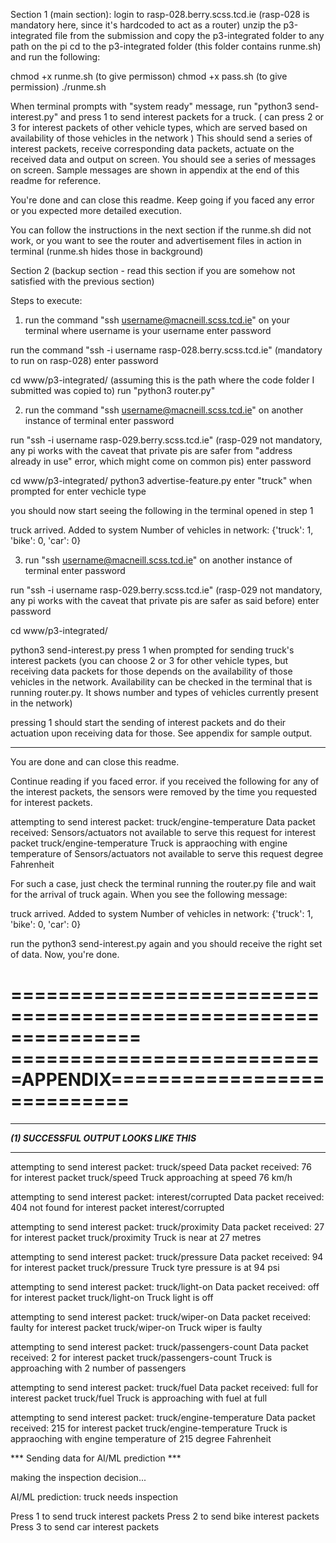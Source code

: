 Section 1 (main section):
login to rasp-028.berry.scss.tcd.ie (rasp-028 is mandatory here, since it's hardcoded to act as a router)
unzip the p3-integrated file from the submission and copy the p3-integrated folder to any path on the pi
cd to the p3-integrated folder (this folder contains runme.sh) and run the following:

chmod +x runme.sh (to give permisson)
chmod +x pass.sh (to give permission)
./runme.sh

When terminal prompts with "system ready" message, run "python3 send-interest.py" and press 1 to send interest packets for a truck. ( can press 2 or 3 for interest packets of other vehicle types, which are served based on availability of those vehicles in the network )
This should send a series of interest packets, receive corresponding data packets, actuate on the received data and output on screen.
You should see a series of messages on screen. Sample messages are shown in appendix at the end of this readme for reference.

You're done and can close this readme. Keep going if you faced any error or you expected more detailed execution.

You can follow the instructions in the next section if
the runme.sh did not work, or
you want to see the router and advertisement files in action in terminal (runme.sh hides those in background)

Section 2 (backup section - read this section if you are somehow not satisfied with the previous section)

Steps to execute:
1. run the command "ssh username@macneill.scss.tcd.ie" on your terminal where username is your username
enter password

run the command "ssh -i username rasp-028.berry.scss.tcd.ie" (mandatory to run on rasp-028)
enter password

cd www/p3-integrated/ (assuming this is the path where the code folder I submitted was copied to)
run "python3 router.py"

2. run the command "ssh username@macneill.scss.tcd.ie" on another instance of terminal
enter password

run "ssh -i username rasp-029.berry.scss.tcd.ie" (rasp-029 not mandatory, any pi works with the caveat that private pis are safer from "address already in use" error, which might come on common pis)
enter password

cd www/p3-integrated/
python3 advertise-feature.py
enter "truck" when prompted for enter vechicle type

you should now start seeing the following in the terminal opened in step 1

truck arrived. Added to system
Number of vehicles in network:  {'truck': 1, 'bike': 0, 'car': 0}

3. run "ssh username@macneill.scss.tcd.ie" on another instance of terminal
enter password

run "ssh -i username rasp-029.berry.scss.tcd.ie" (rasp-029 not mandatory, any pi works with the caveat that private pis are safer as said before)
enter password

cd www/p3-integrated/

python3 send-interest.py
press 1 when prompted for sending truck's interest packets (you can choose 2 or 3 for other vehicle types, but receiving data packets for those depends on the availability of those vehicles in the network. Availability can be checked in the terminal that is running router.py. It shows number and types of vehicles currently present in the network)

pressing 1 should start the sending of interest packets and do their actuation upon receiving data for those. See appendix for sample output.

---------------------------------------------------------

You are done and can close this readme.

Continue reading if you faced error.
if you received the following for any of the interest packets, the sensors were removed by the time you requested for interest packets.

attempting to send interest packet:  truck/engine-temperature
Data packet received:  Sensors/actuators not available to serve this request  for interest packet  truck/engine-temperature
Truck is appraoching with engine temperature of  Sensors/actuators not available to serve this request  degree Fahrenheit

For such a case, just check the terminal running the router.py file and wait for the arrival of truck again.
When you see the following message:

truck arrived. Added to system
Number of vehicles in network:  {'truck': 1, 'bike': 0, 'car': 0}

run the python3 send-interest.py again and you should receive the right set of data. Now, you're done.


===============================================================
===========================APPENDIX============================
===============================================================

*******************************************************************
***************(1) SUCCESSFUL OUTPUT LOOKS LIKE THIS***************
*******************************************************************

attempting to send interest packet:  truck/speed
Data packet received:  76  for interest packet  truck/speed
Truck approaching at speed  76  km/h



attempting to send interest packet:  interest/corrupted
Data packet received:  404 not found  for interest packet  interest/corrupted



attempting to send interest packet:  truck/proximity
Data packet received:  27  for interest packet  truck/proximity
Truck is near at  27  metres



attempting to send interest packet:  truck/pressure
Data packet received:  94  for interest packet  truck/pressure
Truck tyre pressure is at  94  psi



attempting to send interest packet:  truck/light-on
Data packet received:  off  for interest packet  truck/light-on
Truck light is  off



attempting to send interest packet:  truck/wiper-on
Data packet received:  faulty  for interest packet  truck/wiper-on
Truck wiper is  faulty



attempting to send interest packet:  truck/passengers-count
Data packet received:  2  for interest packet  truck/passengers-count
Truck is approaching with  2  number of passengers



attempting to send interest packet:  truck/fuel
Data packet received:  full  for interest packet  truck/fuel
Truck is approaching with fuel at  full



attempting to send interest packet:  truck/engine-temperature
Data packet received:  215  for interest packet  truck/engine-temperature
Truck is appraoching with engine temperature of  215  degree Fahrenheit
 
 *** Sending data for AI/ML prediction ***   

making the inspection decision...


 AI/ML prediction:  truck  needs inspection 




Press 1 to send truck interest packets
Press 2 to send bike interest packets
Press 3 to send car interest packets